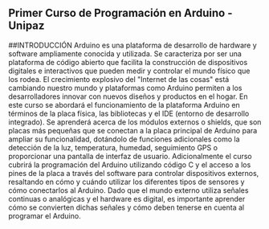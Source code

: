## Primer Curso de Programación en Arduino - Unipaz
##INTRODUCCIÓN
Arduino es una plataforma de desarrollo de hardware y software ampliamente conocida y utilizada. Se caracteriza por ser una plataforma de código abierto que facilita la construcción de dispositivos digitales e interactivos que pueden medir y controlar el mundo físico que los rodea. El crecimiento explosivo del "Internet de las cosas" está cambiando nuestro mundo y plataformas como Arduino permiten a los desarrolladores innovar con nuevos diseños y productos en el hogar. En este curso se abordará el funcionamiento de la plataforma Arduino en términos de la placa física, las bibliotecas y el IDE (entorno de desarrollo integrado). Se aprenderá acerca de los módulos externos o shields, que son placas más pequeñas que se conectan a la placa principal de Arduino para ampliar su funcionalidad, dotándolo de funciones adicionales como la detección de la luz, temperatura, humedad, seguimiento GPS o proporcionar una pantalla de interfaz de usuario. Adicionalmente el curso cubrirá la programación del Arduino utilizando código C y el acceso a los pines de la placa a través del software para controlar dispositivos externos, resaltando en cómo y cuándo utilizar los diferentes tipos de sensores y cómo conectarlos al Arduino. Dado que el mundo externo utiliza señales continuas o analógicas y el hardware es digital, es importante aprender cómo se convierten dichas señales y cómo deben tenerse en cuenta al programar el Arduino.
